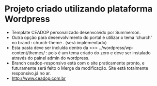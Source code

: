 #  Projeto criado utilizando plataforma Wordpress #

* Template CEADOP personalizado desenvolvido por Summerson.
* Outra opção para desenvolvimento do portal é utilizar o tema 'church' no brand : church-theme . (será implementado)
* Esta pasta deve ser incluída dentro da >>>  ../wordpress/wp-content/themes/  : pois é um tema criado do zero  e deve     ser instalado através do painel admin do wordpress.
* Branch ceadop-responsivo está com o site praticamente pronto, e futuramente será feito o Merge da modificação. Site está totalmente responsivo,já  no ar.
* http://www.ceadop.com.br


